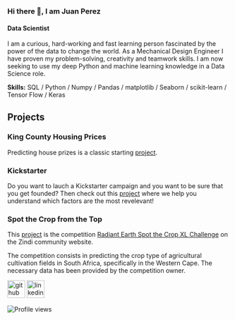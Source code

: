 ### Hi there 👋, I am Juan Perez
#### Data Scientist


I am a curious, hard-working and fast learning person fascinated by the power of the data to change the world. As a Mechanical Design Engineer I have proven my problem-solving, creativity and teamwork skills. I am now seeking to use my deep Python and machine learning knowledge in a Data Science role. 

**Skills:** SQL / Python / Numpy / Pandas / matplotlib / Seaborn / scikit-learn / Tensor Flow / Keras

## Projects

### King County Housing Prices

Predicting house prizes is a classic starting [project](https://github.com/PerezCorrea/EDA_House_Prices). 

### Kickstarter

Do you want to lauch a Kickstarter campaign and you want to be sure that you get founded? Then check out this [project](https://github.com/Octodon-D/kickstarter_project) where we help you understand which factors are the most revelevant!

### Spot the Crop from the Top

This [project](https://github.com/AIMPED/NF-Capstone-Crop-Classification) is the competition [Radiant Earth Spot the Crop XL Challenge](https://zindi.africa/competitions/radiant-earth-spot-the-crop-xl-challenge) on the Zindi community website. 

The competition consists in predicting the crop type of agricultural cultivation fields in South Africa, specifically in the Western Cape. The necessary data has been provided by the competition owner.


[<img src='https://cdn.jsdelivr.net/npm/simple-icons@3.0.1/icons/github.svg' alt='github' height='40'>](https://github.com/PerezCorrea)  [<img src='https://cdn.jsdelivr.net/npm/simple-icons@3.0.1/icons/linkedin.svg' alt='linkedin' height='40'>](https://www.linkedin.com/in/japerezcorrea/)  

![Profile views](https://gpvc.arturio.dev/PerezCorrea)  
